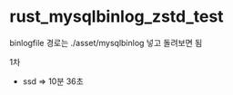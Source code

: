 # rust_mysqlbinlog_zstd_test

binlogfile 경로는 ./asset/mysqlbinlog 넣고 돌려보면 됨 
 
 1차 
  - ssd => 10분 36초
